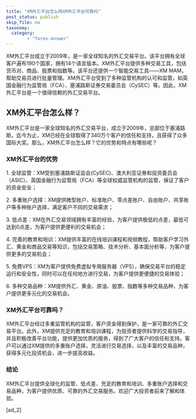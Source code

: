 ```yaml
---
title: "XM外汇平台怎么样XM外汇平台可靠吗"
post_status: publish
skip_file: no
taxonomy:
  category:
        - "forex-answer"
---
```


XM外汇平台成立于2009年，是一家全球知名的外汇交易平台。该平台拥有全球客户遍布190个国家，拥有14个语言版本。XM外汇平台提供多种交易工具，包括货币对、商品、股票和指数等。该平台还提供一个智能交易工具——XM MAM，帮助交易员进行批量管理。XM外汇平台受到了多种监管机构的认可和监管，如英国金融行为监管局（FCA）、塞浦路斯证券交易委员会（CySEC）等。因此，XM外汇平台是一个值得信赖的外汇交易平台。

## XM外汇平台怎么样？

XM外汇平台是一家全球知名的外汇交易平台，成立于2009年，总部位于塞浦路斯。迄今为止，XM已经在全球取得了340万个客户的信任和支持，且获得了众多国际大奖。那么，XM外汇平台怎么样？它的优势和特点有哪些呢？

### XM外汇平台的优势

1\. 全球监管：XM受到塞浦路斯证监会(CySEC)、澳大利亚证券和投资委员会（ASIC）、英国金融行为监管局（FCA）等全球权威监管机构的监管，保证了客户的资金安全；

2\. 多重账户选择：XM提供微型账户、标准账户、零点差账户、自由账户、共享账户等多种账户选择，满足客户不同的交易需求；

3\. 低点差：XM在外汇交易领域拥有丰富的经验，为客户提供极低的点差，最低可达到0点差，为客户提供更便利的交易机会；

4\. 完善的教育和培训：XM提供丰富的在线培训课程和视频教程，帮助客户学习外汇、黄金和商品交易等知识，包括交易策略、技术分析、基本面分析等，为客户提供更多的交易机会；

5\. 免费VPS：XM为客户提供免费虚拟专用服务器（VPS），确保交易平台的稳定运行和安全性，同时可以在任何地方进行交易，为客户提供更便捷的交易体验；

6\. 多种交易品种：XM提供外汇、黄金、原油、股票、指数等多种交易品种，为客户提供更多元化的交易机会。

### XM外汇平台可靠吗？

XM外汇平台经过多重监管机构的监管，客户资金得到保护，是一家可靠的外汇交易平台。此外，XM提供充足的教育和培训课程，为投资者提供科学的交易指导，并且积极改善平台功能，提供更加优质的服务，得到了广大客户的信任和支持。客户可以通过XM提供的多重账户选择，灵活进行交易选择，以及丰富的交易品种，获得多元化投资机会，进一步提高收益。

### 结论

XM外汇平台提供全球化的监管、低点差、充足的教育和培训、多重账户选择和交易品种，为客户提供优质、可靠的外汇交易服务。欢迎广大投资者前来了解和体验。

\[ad\_2\]
